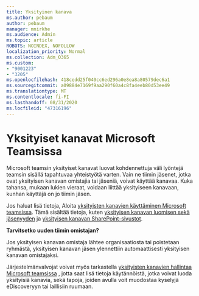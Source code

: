 ```yaml
---
title: Yksityinen kanava
ms.author: pebaum
author: pebaum
manager: mnirkhe
ms.audience: Admin
ms.topic: article
ROBOTS: NOINDEX, NOFOLLOW
localization_priority: Normal
ms.collection: Adm_O365
ms.custom:
- "9001223"
- "3205"
ms.openlocfilehash: 418cedd25f040cc6ed296a0e8ea8a80579dec6a1
ms.sourcegitcommit: a09884e7169f9aa290f60a4c8fa4eeb80d53ee49
ms.translationtype: MT
ms.contentlocale: fi-FI
ms.lasthandoff: 08/31/2020
ms.locfileid: "47316196"
---
```

# <a name="private-channels-in-microsoft-teams"></a>Yksityiset kanavat Microsoft Teamsissa

Microsoft teamsin yksityiset kanavat luovat kohdennettuja väli lyöntejä teamsin sisällä tapahtuvaa yhteistyötä varten. Vain ne tiimin jäsenet, jotka ovat yksityisen kanavan omistajia tai jäseniä, voivat käyttää kanavaa. Kuka tahansa, mukaan lukien vieraat, voidaan liittää yksityiseen kanavaan, kunhan käyttäjä on jo tiimin jäsen.

Jos haluat lisä tietoja, Aloita [yksityisten kanavien käyttäminen Microsoft teamsissa](https://docs.microsoft.com/MicrosoftTeams/private-channels). Tämä sisältää tietoja, kuten [yksityisen kanavan luomisen sekä jäsenyyden](https://docs.microsoft.com/MicrosoftTeams/private-channels#private-channel-creation-and-membership) ja [yksityisen kanavan SharePoint-sivustot](https://docs.microsoft.com/MicrosoftTeams/private-channels#private-channel-sharepoint-sites).

**Tarvitsetko uuden tiimin omistajan?**

Jos yksityisen kanavan omistaja lähtee organisaatiosta tai poistetaan ryhmästä, yksityisen kanavan jäsen ylennettiin automaattisesti yksityisen kanavan omistajaksi.

Järjestelmänvalvojat voivat myös tarkastella [yksityisten kanavien hallintaa Microsoft teamsissa](https://docs.microsoft.com/MicrosoftTeams/private-channels-life-cycle-management) , jotta saat lisä tietoja käytännöistä, jotka voivat luoda yksityisiä kanavia, sekä tapoja, joiden avulla voit muodostaa kyselyjä eDiscoveryyn tai laillisiin ruumaan.
